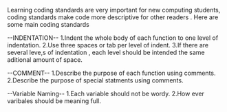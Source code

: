 Learning coding standards are very important for new computing students, coding standards make code more descriptive for other readers .
Here are some main coding standards

--INDENTATION--
1.Indent the whole body of each function to one level of indentation.
2.Use three spaces or tab per level of indent.
3.If there are several leve,s of indentation , each level should be intended the same aditional amount of space.

--COMMENT--
1.Describe the purpose of each function using comments.
2.Describe the purpose of special statments using comments.

--Variable Naming--
1.Each variable should not be wordy.
2.How ever varibales should be meaning full.